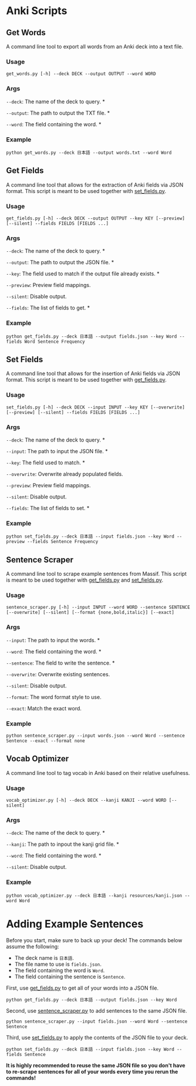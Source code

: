 # Anki Scripts

## Get Words
A command line tool to export all words from an Anki deck into a text file.

### Usage
`get_words.py [-h] --deck DECK --output OUTPUT --word WORD`

### Args
`--deck`: The name of the deck to query. *

`--output`: The path to output the TXT file. *

`--word`: The field containing the word. *

### Example
`python get_words.py --deck 日本語 --output words.txt --word Word`

## Get Fields
A command line tool that allows for the extraction of Anki fields via JSON format. This script is meant to be used together with [set_fields.py](set_fields.py).

### Usage
`get_fields.py [-h] --deck DECK --output OUTPUT --key KEY [--preview] [--silent] --fields FIELDS [FIELDS ...]`

### Args
`--deck`: The name of the deck to query. *

`--output`: The path to output the JSON file. *

`--key`: The field used to match if the output file already exists. *

‎`--preview`: Preview field mappings.

‎`--silent`: Disable output.

`--fields`: The list of fields to get. *

### Example
`python get_fields.py --deck 日本語 --output fields.json --key Word --fields Word Sentence Frequency`

## Set Fields
A command line tool that allows for the insertion of Anki fields via JSON format. This script is meant to be used together with [get_fields.py](get_fields.py).

### Usage
`set_fields.py [-h] --deck DECK --input INPUT --key KEY [--overwrite] [--preview] [--silent] --fields FIELDS [FIELDS ...]`

### Args
`--deck`: The name of the deck to query. *

`--input`: The path to input the JSON file. *

`--key`: The field used to match. *

`--overwrite`: Overwrite already populated fields.

`--preview`: Preview field mappings.

`--silent`: Disable output.

`--fields`: The list of fields to set. *

### Example
`python set_fields.py --deck 日本語 --input fields.json --key Word --preview --fields Sentence Frequency`

## Sentence Scraper
A command line tool to scrape example sentences from Massif. This script is meant to be used together with [get_fields.py](get_fields.py) and [set_fields.py](set_fields.py).

### Usage
`sentence_scraper.py [-h] --input INPUT --word WORD --sentence SENTENCE [--overwrite] [--silent] [--format {none,bold,italic}] [--exact]`

### Args
`--input`: The path to input the words. *

`--word`: The field containing the word. *

`--sentence`: The field to write the sentence. *

`--overwrite`: Overwrite existing sentences.

`--silent`: Disable output.

`--format`: The word format style to use.

`--exact`: Match the exact word.

### Example
`python sentence_scraper.py --input words.json --word Word --sentence Sentence --exact --format none`

## Vocab Optimizer
A command line tool to tag vocab in Anki based on their relative usefulness.

### Usage
`vocab_optimizer.py [-h] --deck DECK --kanji KANJI --word WORD [--silent]`

### Args
`--deck`: The name of the deck to query. *

`--kanji`: The path to inpout the kanji grid file. *

`--word`: The field containing the word. *

`--silent`: Disable output.

### Example
`python vocab_optimizer.py --deck 日本語 --kanji resources/kanji.json --word Word`

# Adding Example Sentences

Before you start, make sure to back up your deck! The commands below assume the following:
* The deck name is `日本語`.
* The file name to use is `fields.json`.
* The field containing the word is `Word`.
* The field containing the sentence is `Sentence`.

First, use [get_fields.py](get_fields.py) to get all of your words into a JSON file.

`python get_fields.py --deck 日本語 --output fields.json --key Word`

Second, use [sentence_scraper.py](sentence_scraper.py) to add sentences to the same JSON file.

`python sentence_scraper.py --input fields.json --word Word --sentence Sentence`

Third, use [set_fields.py](set_fields.py) to apply the contents of the JSON file to your deck.

`python set_fields.py --deck 日本語 --input fields.json --key Word --fields Sentence`

**It is highly recommended to reuse the same JSON file so you don't have to re-scrape sentences for all of your words every time you rerun the commands!**
